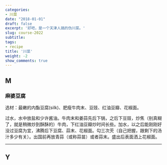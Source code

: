 ```yaml
---
categories:
- 川菜
date: "2018-01-01"
draft: false
excerpt: '好吧，是一个天津人搞的伪川菜。'
slug: course-2022
subtitle: 
tags:
- recipe
title: '川菜'
weight: -2
show_comments: true
---
```


## M

### 麻婆豆腐

选材：最嫩的内酯豆腐(silk)、肥瘦牛肉末、豆豉、红油豆瓣、花椒面。

过水，水中放盐和少许酱油。牛肉末和姜蒜先后下锅，之后下豆豉，炒焦（别真糊了，就是稍微炒到酥酥的）牛肉，下红油豆瓣炒时间长些。加水，以之后能刚刚好没过豆腐为宜，沸腾后下豆腐、蒜末、花椒面。勾三次芡（自己把握，跟剩下的汤汁多少有关）。出国前再放青蒜（或称蒜苗）或者蒜末。盛出后表面洒上花椒面。

---

## Y


